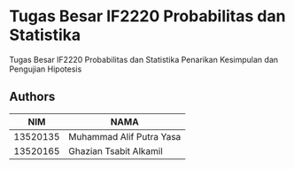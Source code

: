 # Tugas Besar IF2220 Probabilitas dan Statistika
Tugas Besar IF2220 Probabilitas dan Statistika Penarikan Kesimpulan dan Pengujian Hipotesis

## Authors

| NIM      | NAMA                          |
|----------|-------------------------------|
| 13520135 | Muhammad Alif Putra Yasa      |
| 13520165 | Ghazian Tsabit Alkamil        |
